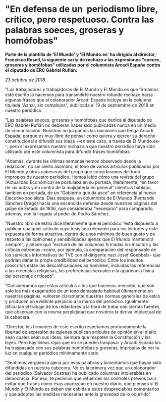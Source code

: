 # "En defensa de un  periodismo libre, crítico, pero respetuoso. Contra las palabras soeces, groseras y homófobas" 

**Parte de la plantilla de 'El Mundo' y 'El Mundo.es' ha dirigido al director, Francisco Rosell, la siguiente carta de rechazo a las expresiones "soeces, groseras y homófobas" utilizadas por el columnista Arcadi España contra el diputado de ERC Gabriel Rufián:**

*23 octubre de 2018*

"Los trabajadores y trabajadoras de El Mundo y El Mundo.es que firmamos este escrito lo hacemos para transmitirte nuestro rotundo rechazo hacia algunas frases que el colaborador Arcadi Espada incluye en la columna titulada "Aznar, sin complejos", publicada el 19 de septiembre de 2018 en nuestro periódico.

"Las palabras soeces, groseras y homófobas que dedica al diputado de ERC Gabriel Rufián no debieran haber sido publicadas nunca en un medio de comunicación. Nosotros no juzgamos las opiniones que tenga Arcadi Espada, porque es muy libre de pensar como quiera y ejercer su derecho constitucional a difundir sus ideas --en este caso, a través de El Mundo.es--, pero sí expresamos nuestro rechazo a que nuestro periódico haya sido utilizado por este columnista para difundir frases homófobas.

"Además, durante las últimas semanas hemos observado desde la redacción, no sin cierto asombro, el tono de varios artículos publicados por El Mundo y otras cabeceras del grupo que consideramos del todo impropios de nuestro periódico. Hemos leído cómo una revista del grupo (Actualidad Económica) se postulaba en su portada, literalmente, “en favor de las putas y en contra de la mojigatería en general” mientras hablaba, también en portada, de un “Gobierno que da asco” en referencia al nuevo Ejecutivo socialista. Días después, un columnista de El Mundo (Fernando Sánchez Dragó) hacía una encendida defensa desde nuestras páginas del golpe de Estado de 1936, que consideraba “necesario” para compararlo, además, con la llegada al poder de Pedro Sánchez.

"Nuestro libro de estilo dice literalmente que el periódico “está dispuesto a publicar cualquier artículo cuya tesis sea relevante para los lectores y esté expuesta de forma atractiva, dentro de unos mínimos de buen gusto y de respeto a las opiniones y sensibilidades ajenas que El Mundo mantendrá siempre", y añade que "excluirá de las columnas firmadas los insultos y las críticas extremas –como, por ejemplo, la comparación del responsable de los servicios informativos de TVE con el dirigente nazi Josef Goebbels– que podrían dañar la propia credibilidad del periódico. Entre los insultos proscritos están las descalificaciones ad hominem, incluidas las referencias a las creencias religiosas, las preferencias sexuales o la apariencia física del personaje criticado”. 

"Consideramos que estos artículos a los que hacemos mención, que son solo los más exagerados de un tono demasiado habitual últimamente en nuestras páginas, vulneran claramente nuestras normas generales de estilo y producen un evidente perjuicio a la marca del periódico. Igualmente dificultan el trabajo de los redactores a la hora de tratar con ciertas fuentes, que observan con la misma perplejidad que nosotros la deriva intelectual de la cabecera.

"Director, los firmantes de este escrito respetamos profundamente la libertad de expresión de quienes publican artículos de opinión en el diario, sean cuales sean sus ideas, siempre que respeten la Constitución y las leyes. Pero hay líneas rojas que no se pueden traspasar y Arcadi Espada las ha traspasado con sus palabras homófobas y groseras, impropias de ver la luz en cualquier periódico mínimamente serio.

"Sentimos vergüenza ajena por esas palabras y lamentamos que hayan sido difundidas en nuestra cabecera. No es la primera vez que un colaborador del periódico (Salvador Sostres) ha publicado columnas intolerables en democracia. Por eso, te pedimos que refuerces los controles previos para evitar que frases como esas aparezcan en nuestro diario, que pienses si El Mundo y El Mundo.es deben dar cabida a estos despreciables comentarios y que adoptes las medidas necesarias ante la gravedad de lo ocurrido".

